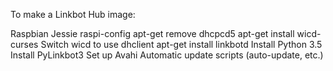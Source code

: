 To make a Linkbot Hub image:

Raspbian Jessie
raspi-config
apt-get remove dhcpcd5
apt-get install wicd-curses
Switch wicd to use dhclient
apt-get install linkbotd
Install Python 3.5
Install PyLinkbot3
Set up Avahi
Automatic update scripts (auto-update, etc.)
